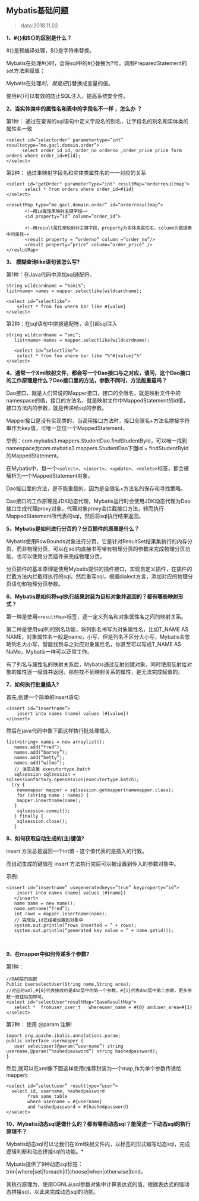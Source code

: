 

## Mybatis基础问题

> data:2018.11.02

**1、#{}和${}的区别是什么？**

\#{}是预编译处理，${}是字符串替换。

Mybatis在处理#{}时，会将sql中的#{}替换为?号，调用PreparedStatement的set方法来赋值；

Mybatis在处理${}时，就是把${}替换成变量的值。

使用#{}可以有效的防止SQL注入，提高系统安全性。



**2、当实体类中的属性名和表中的字段名不一样 ，怎么办 ？**

第1种： 通过在查询的sql语句中定义字段名的别名，让字段名的别名和实体类的属性名一致 

```
<select id=”selectorder” parametertype=”int” resultetype=”me.gacl.domain.order”>
      select order_id id, order_no orderno ,order_price price form orders where order_id=#{id};
</select>
```

第2种： 通过<resultMap>来映射字段名和实体类属性名的一一对应的关系

```
<select id="getOrder" parameterType="int" resultMap="orderresultmap">
       select * from orders where order_id=#{id}
</select>

<resultMap type=”me.gacl.domain.order” id=”orderresultmap”> 
       <!–用id属性来映射主键字段–> 
       <id property=”id” column=”order_id”> 

       <!–用result属性来映射非主键字段，property为实体类属性名，column为数据表中的属性–> 
       <result property = “orderno” column =”order_no”/> 
       <result property=”price” column=”order_price” /> 
</reslutMap>
```



**3、 模糊查询like语句该怎么写?**

第1种：在Java代码中添加sql通配符。

```
string wildcardname = “%smi%”; 
list<name> names = mapper.selectlike(wildcardname);

<select id=”selectlike”> 
    select * from foo where bar like #{value} 
</select>
```



第2种：在sql语句中拼接通配符，会引起sql注入

```
string wildcardname = “smi”; 
   list<name> names = mapper.selectlike(wildcardname);

   <select id=”selectlike”> 
    select * from foo where bar like "%"#{value}"%"
</select>
```



**4、通常一个Xml映射文件，都会写一个Dao接口与之对应，请问，这个Dao接口的工作原理是什么？Dao接口里的方法，参数不同时，方法能重载吗？**

Dao接口，就是人们常说的Mapper接口，接口的全限名，就是映射文件中的namespace的值，接口的方法名，就是映射文件中MappedStatement的id值，接口方法内的参数，就是传递给sql的参数。

Mapper接口是没有实现类的，当调用接口方法时，接口全限名+方法名拼接字符串作为key值，可唯一定位一个MappedStatement，

举例：com.mybatis3.mappers.StudentDao.findStudentById，可以唯一找到namespace为com.mybatis3.mappers.StudentDao下面id = findStudentById的MappedStatement。

在Mybatis中，每一个`<select>`、`<insert>`、`<update>`、`<delete>`标签，都会被解析为一个MappedStatement对象。

Dao接口里的方法，是不能重载的，因为是全限名+方法名的保存和寻找策略。

Dao接口的工作原理是JDK动态代理，Mybatis运行时会使用JDK动态代理为Dao接口生成代理proxy对象，代理对象proxy会拦截接口方法，转而执行MappedStatement所代表的sql，然后将sql执行结果返回。



**5、Mybatis是如何进行分页的？分页插件的原理是什么？**

Mybatis使用RowBounds对象进行分页，它是针对ResultSet结果集执行的内存分页，而非物理分页，可以在sql内直接书写带有物理分页的参数来完成物理分页功能，也可以使用分页插件来完成物理分页。

分页插件的基本原理是使用Mybatis提供的插件接口，实现自定义插件，在插件的拦截方法内拦截待执行的sql，然后重写sql，根据dialect方言，添加对应的物理分页语句和物理分页参数。



**6、Mybatis是如何将sql执行结果封装为目标对象并返回的？都有哪些映射形式？**

第一种是使用`<resultMap>`标签，逐一定义列名和对象属性名之间的映射关系。

第二种是使用sql列的别名功能，将列别名书写为对象属性名，比如T_NAME AS NAME，对象属性名一般是name，小写，但是列名不区分大小写，Mybatis会忽略列名大小写，智能找到与之对应对象属性名，你甚至可以写成T_NAME AS NaMe，Mybatis一样可以正常工作。

有了列名与属性名的映射关系后，Mybatis通过反射创建对象，同时使用反射给对象的属性逐一赋值并返回，那些找不到映射关系的属性，是无法完成赋值的。



**7、如何执行批量插入?**

首先,创建一个简单的insert语句: 

```
<insert id=”insertname”>
    insert into names (name) values (#{value})
</insert>
```



然后在java代码中像下面这样执行批处理插入:

```
list<string> names = new arraylist();
   names.add(“fred”);
   names.add(“barney”);
   names.add(“betty”);
   names.add(“wilma”);
   // 注意这里 executortype.batch
   sqlsession sqlsession = sqlsessionfactory.opensession(executortype.batch);
  try {
    namemapper mapper = sqlsession.getmapper(namemapper.class);
    for (string name : names) {
    mapper.insertname(name);
   }
    sqlsession.commit();
   } finally {
    sqlsession.close();
   }
```



**8、如何获取自动生成的(主)键值?**

insert 方法总是返回一个int值 - 这个值代表的是插入的行数。

而自动生成的键值在 insert 方法执行完后可以被设置到传入的参数对象中。

示例:

```
<insert id=”insertname” usegeneratedkeys=”true” keyproperty=”id”> 
    insert into names (name) values (#{name}) 
   </insert>
   name name = new name(); 
   name.setname(“fred”); 
   int rows = mapper.insertname(name); 
   // 完成后,id已经被设置到对象中 
   system.out.println(“rows inserted = ” + rows); 
   system.out.println(“generated key value = ” + name.getid());
```

​    

**9、在mapper中如何传递多个参数?**

第1种：

```
//DAO层的函数
Public UserselectUser(String name,String area);  
//对应的xml,#{0}代表接收的是dao层中的第一个参数，#{1}代表dao层中第二参数，更多参数一致往后加即可。
<select id="selectUser"resultMap="BaseResultMap">  
   select *  fromuser_user_t   whereuser_name = #{0} anduser_area=#{1}  
</select>
```



第2种：    使用 @param 注解:

```
import org.apache.ibatis.annotations.param;
public interface usermapper {
   user selectuser(@param(“username”) string username,@param(“hashedpassword”) string hashedpassword);
}
```



然后,就可以在xml像下面这样使用(推荐封装为一个map,作为单个参数传递给mapper): 

```
<select id=”selectuser” resulttype=”user”> 
  select id, username, hashedpassword 
        from some_table 
        where username = #{username} 
        and hashedpassword = #{hashedpassword} 
</select>
```



**10、Mybatis动态sql是做什么的？都有哪些动态sql？能简述一下动态sql的执行原理不？**



Mybatis动态sql可以让我们在Xml映射文件内，以标签的形式编写动态sql，完成逻辑判断和动态拼接sql的功能。*

Mybatis提供了9种动态sql标签：trim|where|set|foreach|if|choose|when|otherwise|bind。

其执行原理为，使用OGNL从sql参数对象中计算表达式的值，根据表达式的值动态拼接sql，以此来完成动态sql的功能。